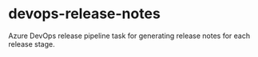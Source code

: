 # devops-release-notes
Azure DevOps release pipeline task for generating release notes for each release stage.
